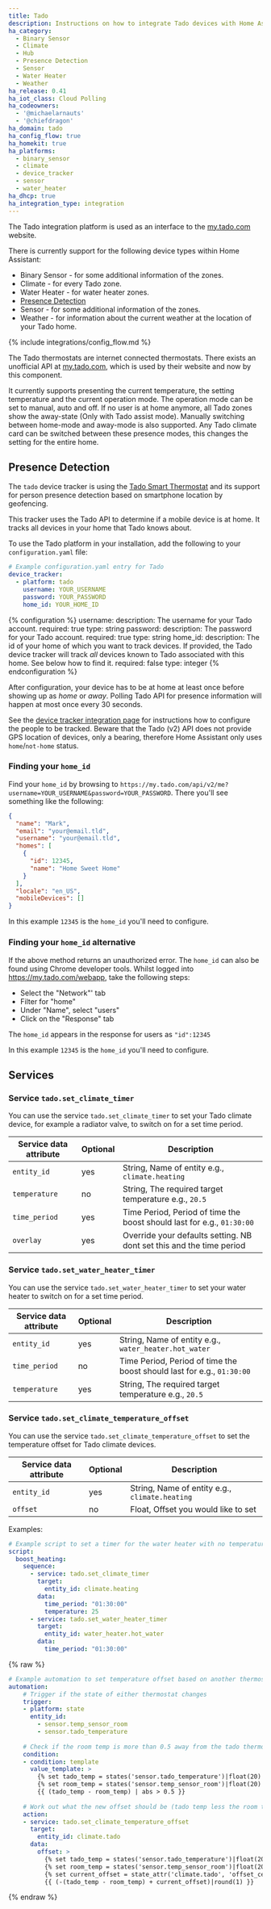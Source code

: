```yaml
---
title: Tado
description: Instructions on how to integrate Tado devices with Home Assistant.
ha_category:
  - Binary Sensor
  - Climate
  - Hub
  - Presence Detection
  - Sensor
  - Water Heater
  - Weather
ha_release: 0.41
ha_iot_class: Cloud Polling
ha_codeowners:
  - '@michaelarnauts'
  - '@chiefdragon'
ha_domain: tado
ha_config_flow: true
ha_homekit: true
ha_platforms:
  - binary_sensor
  - climate
  - device_tracker
  - sensor
  - water_heater
ha_dhcp: true
ha_integration_type: integration
---
```


The Tado integration platform is used as an interface to the [my.tado.com](https://my.tado.com/) website.

There is currently support for the following device types within Home Assistant:

- Binary Sensor - for some additional information of the zones.
- Climate - for every Tado zone.
- Water Heater - for water heater zones.
- [Presence Detection](#presence-detection)
- Sensor - for some additional information of the zones.
- Weather - for information about the current weather at the location of your Tado home.

{% include integrations/config_flow.md %}

The Tado thermostats are internet connected thermostats. There exists an unofficial API at [my.tado.com](https://my.tado.com/), which is used by their website and now by this component.

It currently supports presenting the current temperature, the setting temperature and the current operation mode. The operation mode can be set to manual, auto and off. If no user is at home anymore, all Tado zones show the away-state (Only with Tado assist mode). Manually switching between home-mode and away-mode is also supported. Any Tado climate card can be switched between these presence modes, this changes the setting for the entire home.

## Presence Detection

The `tado` device tracker is using the [Tado Smart Thermostat](https://www.tado.com/) and its support for person presence detection based on smartphone location by geofencing.

This tracker uses the Tado API to determine if a mobile device is at home. It tracks all devices in your home that Tado knows about.

To use the Tado platform in your installation, add the following to your `configuration.yaml` file:

```yaml
# Example configuration.yaml entry for Tado
device_tracker:
  - platform: tado
    username: YOUR_USERNAME
    password: YOUR_PASSWORD
    home_id: YOUR_HOME_ID
```

{% configuration %}
username:
  description: The username for your Tado account.
  required: true
  type: string
password:
  description: The password for your Tado account.
  required: true
  type: string
home_id:
  description: The id of your home of which you want to track devices. If provided, the Tado device tracker will track *all* devices known to Tado associated with this home. See below how to find it.
  required: false
  type: integer
{% endconfiguration %}

After configuration, your device has to be at home at least once before showing up as *home* or *away*.
Polling Tado API for presence information will happen at most once every 30 seconds.

See the [device tracker integration page](/integrations/device_tracker/) for instructions how to configure the people to be tracked. Beware that the Tado (v2) API does not provide GPS location of devices, only a bearing, therefore Home Assistant only uses `home`/`not-home` status.

### Finding your `home_id`

Find your `home_id` by browsing to `https://my.tado.com/api/v2/me?username=YOUR_USERNAME&password=YOUR_PASSWORD`. There you'll see something like the following:

```json
{
  "name": "Mark",
  "email": "your@email.tld",
  "username": "your@email.tld",
  "homes": [
    {
      "id": 12345,
      "name": "Home Sweet Home"
    }
  ],
  "locale": "en_US",
  "mobileDevices": []
}
```

In this example `12345` is the `home_id` you'll need to configure.

### Finding your `home_id` alternative

If the above method returns an unauthorized error. The `home_id` can also be found using Chrome developer tools. Whilst logged into https://my.tado.com/webapp, take the following steps: 

- Select the "Network"' tab
- Filter for "home"
- Under "Name", select "users"
- Click on the "Response" tab

The `home_id` appears in the response for users as `"id":12345`

In this example `12345` is the `home_id` you'll need to configure.

## Services

### Service `tado.set_climate_timer`

You can use the service `tado.set_climate_timer` to set your Tado climate device, for example a radiator valve, to switch on for a set time period. 

| Service data attribute | Optional | Description                                                            |
| ---------------------- | -------- | ---------------------------------------------------------------------- |
| `entity_id`            | yes      | String, Name of entity e.g., `climate.heating`                         |
| `temperature`          | no       | String, The required target temperature e.g., `20.5`                   |
| `time_period`          | yes      | Time Period, Period of time the boost should last for e.g., `01:30:00` |
| `overlay`              | yes      | Override your defaults setting. NB dont set this and the time period   |

### Service `tado.set_water_heater_timer`

You can use the service `tado.set_water_heater_timer` to set your water heater to switch on for a set time period. 

| Service data attribute | Optional | Description                                                            |
| ---------------------- | -------- | ---------------------------------------------------------------------- |
| `entity_id`            | yes      | String, Name of entity e.g., `water_heater.hot_water`                  |
| `time_period`          | no       | Time Period, Period of time the boost should last for e.g., `01:30:00` |
| `temperature`          | yes      | String, The required target temperature e.g., `20.5`                   |

### Service `tado.set_climate_temperature_offset`

You can use the service `tado.set_climate_temperature_offset` to set the temperature offset for Tado climate devices.

| Service data attribute | Optional | Description                                                            |
| ---------------------- | -------- | ---------------------------------------------------------------------- |
| `entity_id`            | yes      | String, Name of entity e.g., `climate.heating`                         |
| `offset`               | no       | Float, Offset you would like to set                                    |


Examples:

```yaml
# Example script to set a timer for the water heater with no temperature specified
script:
  boost_heating:
    sequence:
      - service: tado.set_climate_timer
        target:
          entity_id: climate.heating
        data:
          time_period: "01:30:00"
          temperature: 25
      - service: tado.set_water_heater_timer
        target:
          entity_id: water_heater.hot_water
        data:
          time_period: "01:30:00"
```

{% raw %}
```yaml
# Example automation to set temperature offset based on another thermostat value
automation:
    # Trigger if the state of either thermostat changes
    trigger:
    - platform: state
      entity_id:
        - sensor.temp_sensor_room
        - sensor.tado_temperature
    
    # Check if the room temp is more than 0.5 away from the tado thermostat reading condition. The sensors default to room temperature (20) when the reading is in error:
    condition:
    - condition: template
      value_template: >
        {% set tado_temp = states('sensor.tado_temperature')|float(20) %}
        {% set room_temp = states('sensor.temp_sensor_room')|float(20) %}
        {{ (tado_temp - room_temp) | abs > 0.5 }}
    
    # Work out what the new offset should be (tado temp less the room temp but add the current offset value) and turn that to a negative value for setting as the new offset
    action:
    - service: tado.set_climate_temperature_offset
      target:
        entity_id: climate.tado
      data:
        offset: >
          {% set tado_temp = states('sensor.tado_temperature')|float(20) %}
          {% set room_temp = states('sensor.temp_sensor_room')|float(20) %}
          {% set current_offset = state_attr('climate.tado', 'offset_celsius') %}
          {{ (-(tado_temp - room_temp) + current_offset)|round(1) }}
```
{% endraw %}
